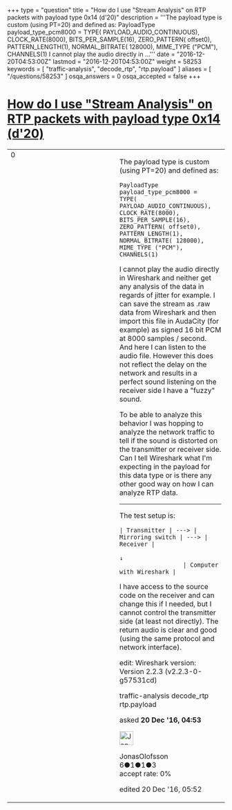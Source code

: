+++
type = "question"
title = "How do I use &quot;Stream Analysis&quot; on RTP packets with payload type 0x14 (d&#x27;20)"
description = '''The payload type is custom (using PT=20) and defined as: PayloadType payload_type_pcm8000 = TYPE( PAYLOAD_AUDIO_CONTINUOUS), CLOCK_RATE(8000), BITS_PER_SAMPLE(16), ZERO_PATTERN( offset0), PATTERN_LENGTH(1), NORMAL_BITRATE( 128000), MIME_TYPE (&quot;PCM&quot;), CHANNELS(1)  I cannot play the audio directly in ...'''
date = "2016-12-20T04:53:00Z"
lastmod = "2016-12-20T04:53:00Z"
weight = 58253
keywords = [ "traffic-analysis", "decode_rtp", "rtp.payload" ]
aliases = [ "/questions/58253" ]
osqa_answers = 0
osqa_accepted = false
+++

<div class="headNormal">

# [How do I use "Stream Analysis" on RTP packets with payload type 0x14 (d'20)](/questions/58253/how-do-i-use-stream-analysis-on-rtp-packets-with-payload-type-0x14-d20)

</div>

<div id="main-body">

<div id="askform">

<table id="question-table" style="width:100%;"><colgroup><col style="width: 50%" /><col style="width: 50%" /></colgroup><tbody><tr class="odd"><td style="width: 30px; vertical-align: top"><div class="vote-buttons"><div id="post-58253-score" class="post-score" title="current number of votes">0</div><div id="favorite-count" class="favorite-count"></div></div></td><td><div id="item-right"><div class="question-body"><p>The payload type is custom (using PT=20) and defined as:</p><pre><code>PayloadType payload_type_pcm8000 =
TYPE( PAYLOAD_AUDIO_CONTINUOUS),
CLOCK_RATE(8000),
BITS_PER_SAMPLE(16),
ZERO_PATTERN( offset0),
PATTERN_LENGTH(1),
NORMAL_BITRATE( 128000),
MIME_TYPE (&quot;PCM&quot;),
CHANNELS(1)</code></pre><p>I cannot play the audio directly in Wireshark and neither get any analysis of the data in regards of jitter for example. I can save the stream as .raw data from Wireshark and then import this file in AudaCity (for example) as signed 16 bit PCM at 8000 samples / second. And here I can listen to the audio file. However this does not reflect the delay on the network and results in a perfect sound listening on the receiver side I have a "fuzzy" sound.</p><p>To be able to analyze this behavior I was hopping to analyze the network traffic to tell if the sound is distorted on the transmitter or receiver side. Can I tell Wireshark what I'm expecting in the payload for this data type or is there any other good way on how I can analyze RTP data.</p><hr /><p>The test setup is:</p><pre><code>| Transmitter | ---&gt; | Mirroring switch | ---&gt; | Receiver |
                               ↓
                  | Computer with Wireshark |</code></pre><p>I have access to the source code on the receiver and can change this if I needed, but I cannot control the transmitter side (at least not directly). The return audio is clear and good (using the same protocol and network interface).</p><p>edit: Wireshark version: Version 2.2.3 (v2.2.3-0-g57531cd)</p></div><div id="question-tags" class="tags-container tags">traffic-analysis decode_rtp rtp.payload</div><div id="question-controls" class="post-controls"></div><div class="post-update-info-container"><div class="post-update-info post-update-info-user"><p>asked <strong>20 Dec '16, 04:53</strong></p><img src="https://secure.gravatar.com/avatar/e6525a6a33d3c14b863f86d4986a8367?s=32&amp;d=identicon&amp;r=g" class="gravatar" width="32" height="32" alt="JonasOlofsson&#39;s gravatar image" /><p>JonasOlofsson<br />
<span class="score" title="6 reputation points">6</span><span title="1 badges"><span class="badge1">●</span><span class="badgecount">1</span></span><span title="1 badges"><span class="silver">●</span><span class="badgecount">1</span></span><span title="3 badges"><span class="bronze">●</span><span class="badgecount">3</span></span><br />
<span class="accept_rate" title="Rate of the user&#39;s accepted answers">accept rate:</span> <span title="JonasOlofsson has no accepted answers">0%</span></p></div><div class="post-update-info post-update-info-edited"><p>edited 20 Dec '16, 05:52</p></div></div><div id="comments-container-58253" class="comments-container"></div><div id="comment-tools-58253" class="comment-tools"></div><div class="clear"></div><div id="comment-58253-form-container" class="comment-form-container"></div><div class="clear"></div></div></td></tr></tbody></table>

</div>

</div>

